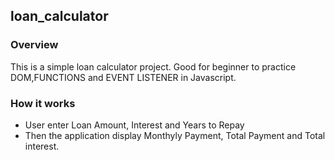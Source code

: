 ## loan_calculator
### Overview
This is a simple loan calculator project. Good for beginner to practice DOM,FUNCTIONS and EVENT LISTENER in Javascript.
### How it works
- User enter Loan Amount, Interest and Years to Repay
- Then the application display Monthyly Payment, Total Payment and Total interest.
 
 